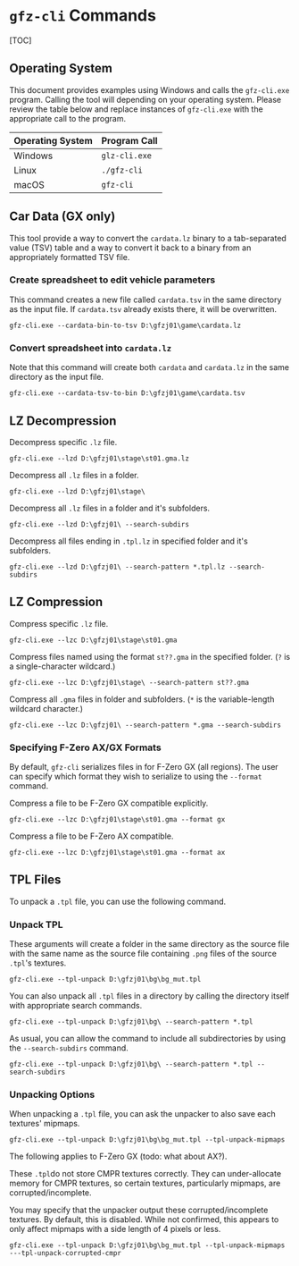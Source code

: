 # `gfz-cli` Commands

[TOC]

## Operating System

This document provides examples using Windows and calls the `gfz-cli.exe` program. Calling the tool will depending on your operating system. Please review the table below and replace instances of `gfz-cli.exe` with the appropriate call to the program.

| Operating System | Program Call  |
| ---------------- | ------------- |
| Windows          | `glz-cli.exe` |
| Linux            | `./gfz-cli`   |
| macOS            | `gfz-cli`     |



## Car Data (GX only)

This tool provide a way to convert the `cardata.lz` binary to a tab-separated value (TSV) table and a way to convert it back to a binary from an appropriately formatted TSV file.

### Create spreadsheet to edit vehicle parameters

This command creates a new file called `cardata.tsv` in the same directory as the input file. If `cardata.tsv` already exists there, it will be overwritten.

```shell
gfz-cli.exe --cardata-bin-to-tsv D:\gfzj01\game\cardata.lz
```

### Convert spreadsheet into `cardata.lz`

Note that this command will create both `cardata` and `cardata.lz` in the same directory as the input file.

```shell
gfz-cli.exe --cardata-tsv-to-bin D:\gfzj01\game\cardata.tsv
```



## LZ Decompression

Decompress specific `.lz` file.

```shell
gfz-cli.exe --lzd D:\gfzj01\stage\st01.gma.lz
```

Decompress all `.lz` files in a folder.

```shell
gfz-cli.exe --lzd D:\gfzj01\stage\
```

Decompress all `.lz` files in a folder and it's subfolders.

```shell
gfz-cli.exe --lzd D:\gfzj01\ --search-subdirs
```

Decompress all files ending in `.tpl.lz` in specified folder and it's subfolders.

```shell
gfz-cli.exe --lzd D:\gfzj01\ --search-pattern *.tpl.lz --search-subdirs 
```



## LZ Compression

Compress specific `.lz` file.

```shell
gfz-cli.exe --lzc D:\gfzj01\stage\st01.gma
```

Compress files named using the format `st??.gma` in the specified folder. (`?` is a single-character wildcard.)

```shell
gfz-cli.exe --lzc D:\gfzj01\stage\ --search-pattern st??.gma
```

Compress all `.gma` files in folder and subfolders. (`*` is the variable-length wildcard character.)

```shell
gfz-cli.exe --lzc D:\gfzj01\ --search-pattern *.gma --search-subdirs
```

### Specifying F-Zero AX/GX Formats

By default, `gfz-cli` serializes files in for F-Zero GX (all regions). The user can specify which format they wish to serialize to using the `--format` command. 

Compress a file to be F-Zero GX compatible explicitly.

```shell
gfz-cli.exe --lzc D:\gfzj01\stage\st01.gma --format gx
```

Compress a file to be F-Zero AX compatible.

```shell
gfz-cli.exe --lzc D:\gfzj01\stage\st01.gma --format ax
```



## TPL Files

To unpack a `.tpl` file, you can use the following command.

### Unpack TPL

These arguments will create a folder in the same directory as the source file with the same name as the source file containing `.png` files of the source `.tpl`'s textures.

```shell
gfz-cli.exe --tpl-unpack D:\gfzj01\bg\bg_mut.tpl
```

You can also unpack all `.tpl` files in a directory by calling the directory itself with appropriate search commands.

```shell
gfz-cli.exe --tpl-unpack D:\gfzj01\bg\ --search-pattern *.tpl
```

As usual, you can allow the command to include all subdirectories by using the `--search-subdirs` command.

```shell
gfz-cli.exe --tpl-unpack D:\gfzj01\bg\ --search-pattern *.tpl --search-subdirs
```

### Unpacking Options

When unpacking a `.tpl` file, you can ask the unpacker to also save each textures' mipmaps.

```shell
gfz-cli.exe --tpl-unpack D:\gfzj01\bg\bg_mut.tpl --tpl-unpack-mipmaps
```

The following applies to F-Zero GX (todo: what about AX?).

These `.tpl`do not store CMPR textures correctly. They can under-allocate memory for CMPR textures, so certain textures, particularly mipmaps, are corrupted/incomplete.

You may specify that the unpacker output these corrupted/incomplete textures. By default, this is disabled. While not confirmed, this appears to only affect mipmaps with a side length of 4 pixels or less.

```shell
gfz-cli.exe --tpl-unpack D:\gfzj01\bg\bg_mut.tpl --tpl-unpack-mipmaps ---tpl-unpack-corrupted-cmpr
```

